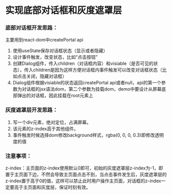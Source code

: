 # 实现底部对话框和灰度遮罩层

### **底部对话框开发思路：**
主要用到react-dom中createPortal api
1. 使用useState保存对话框状态（显示或者隐藏）
2. 设计事件触发，改变状态，比如“点击按钮”
3. 创建Dialog组件，传入children（对话框内容）和visiable（是否可见的状态），传入children是因为这样方便对话框内事件触发可以改变对话框状态（比如点击关闭，隐藏对话框）
4. Dialog组件根据visiable的状态返回createPortal api或者null，api的第一个参数为对话框的jsx语法dom，第二个参数为挂载dom，demo中要设计从屏幕底部弹出的对话框，因此挂载在root元素上

### **灰度遮罩层开发思路：**
1. 写一个div元素，绝对定位，占满屏幕。
2. 该元素的z-index高于其他组件。
3. 事件触发时候选择dom修改background样式，rgba(0, 0, 0, 0.3)即修改透明度的值

### **注意事项：**
z-index：主页面的z-index使用默认0即可，初始的灰度遮罩层z-index为-1，即置于主页面下边，不然会导致主页面点击不到，当点击事件发生后，灰度遮罩层的z-index置于高于0的值，这样可以禁止此时用户操作主页面，对话框的z-index一定要高于主页面和灰度层，保证时刻有效。